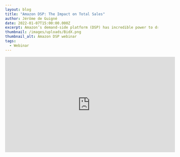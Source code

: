 ```yaml
---
layout: blog
title: "Amazon DSP: The Impact on Total Sales"
author: Jérôme de Guigné
date: 2022-01-07T15:00:00.000Z
excerpt: Amazon’s demand-side platform (DSP) has incredible power to drive brand awareness and sales. We talk to BidX about the importance of understanding your DSP campaigns’ effects on total sales.
thumbnail: /images/uploads/BidX.png
thumbnail_alt: Amazon DSP webinar
tags:
  - Webinar
---
```


<iframe width="560" height="315" src="https://www.youtube-nocookie.com/embed/LogdLTyH4qk" title="YouTube video player" frameborder="0" allow="accelerometer; autoplay; clipboard-write; encrypted-media; gyroscope; picture-in-picture; web-share" allowfullscreen></iframe>
